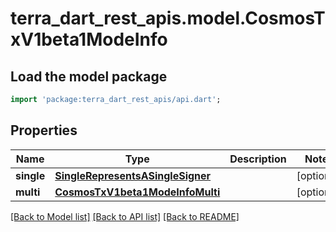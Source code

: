 # terra_dart_rest_apis.model.CosmosTxV1beta1ModeInfo

## Load the model package
```dart
import 'package:terra_dart_rest_apis/api.dart';
```

## Properties
Name | Type | Description | Notes
------------ | ------------- | ------------- | -------------
**single** | [**SingleRepresentsASingleSigner**](SingleRepresentsASingleSigner.md) |  | [optional] 
**multi** | [**CosmosTxV1beta1ModeInfoMulti**](CosmosTxV1beta1ModeInfoMulti.md) |  | [optional] 

[[Back to Model list]](../README.md#documentation-for-models) [[Back to API list]](../README.md#documentation-for-api-endpoints) [[Back to README]](../README.md)


